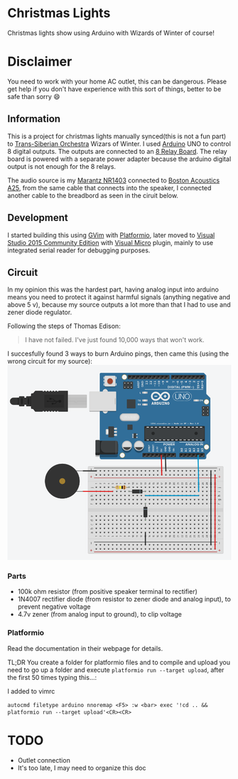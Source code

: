 # Christmas Lights
Christmas lights show using Arduino with Wizards of Winter of course!

# Disclaimer
You need to work with your home AC outlet, this can be dangerous. Please get help if you don't have experience with this sort of things, better to be safe than sorry :smile:

## Information
This is a project for christmas lights manually synced(this is not a fun part) to [Trans-Siberian Orchestra](http://www.trans-siberian.com/) Wizars of Winter. I used [Arduino](https://www.arduino.cc/) UNO to control 8 digital outputs. The outputs are connected to an [8 Relay Board](http://www.sainsmart.com/8-channel-dc-5v-relay-module-for-arduino-pic-arm-dsp-avr-msp430-ttl-logic.html). The relay board is powered with a separate power adapter because the arduino digital output is not enough for the 8 relays.

The audio source is my [Marantz NR1403](http://www.us.marantz.com/us/Products/Pages/ProductDetails.aspx?CatId=avreceivers&ProductId=NR1403) connected to [Boston Acoustics A25](http://www.bostonacoustics.com/US/Pages/Home.aspx), from the same cable that connects into the speaker, I connected another cable to the breadbord as seen in the ciruit below. 

## Development
I started building this using [GVim](http://www.vim.org/) with [Platformio](http://platformio.org/), later moved to [Visual Studio 2015 Community Edition](https://www.visualstudio.com/en-us/products/visual-studio-community-vs.aspx) with [Visual Micro](http://www.visualmicro.com/) plugin, mainly to use integrated serial reader for debugging purposes.

## Circuit
In my opinion this was the hardest part, having analog input into arduino means you need to protect it against harmful signals (anything negative and above 5 v), because my source outputs a lot more than that I had to use and zener diode regulator.

Following the steps of Thomas Edison:
>I have not failed. I've just found 10,000 ways that won't work.

I succesfully found 3 ways to burn Arduino pings, then came this (using the wrong circuit for my source):
![Circuit](https://raw.githubusercontent.com/Beatusvir/christmas-lights/master/circuit.png)

### Parts
* 100k ohm resistor (from positive speaker terminal to rectifier)
* 1N4007 rectifier diode (from resistor to zener diode and analog input), to prevent negative voltage
* 4.7v zener (from analog input to ground), to clip voltage

### Platformio
Read the documentation in their webpage for details.

TL;DR
You create a folder for platformio files and to compile and upload you need to go up a folder and execute `platformio run --target upload`, after the first 50 times typing this...:

I added to vimrc
```
autocmd filetype arduino nnoremap <F5> :w <bar> exec '!cd .. && platformio run --target upload'<CR><CR>
```


# TODO
* Outlet connection
* It's too late, I may need to organize this doc